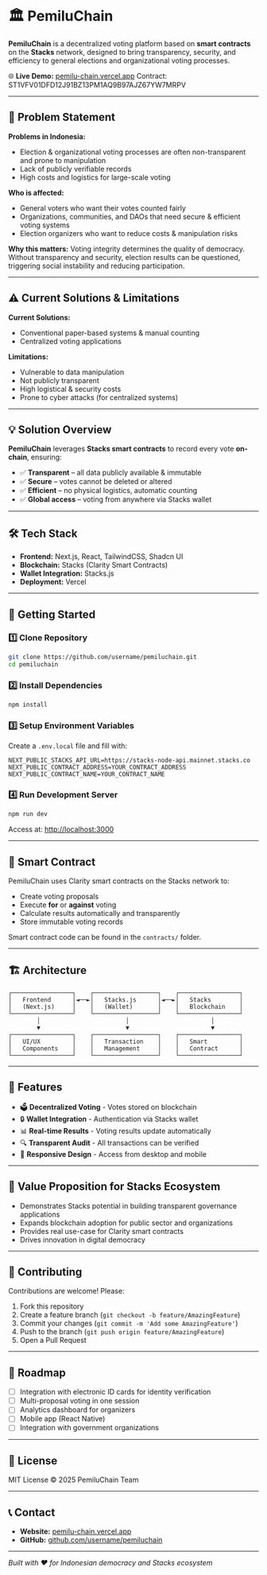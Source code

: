 # 🏛️ PemiluChain

**PemiluChain** is a decentralized voting platform based on **smart contracts** on the **Stacks** network, designed to bring transparency, security, and efficiency to general elections and organizational voting processes.

🌐 **Live Demo:** [pemilu-chain.vercel.app](https://pemilu-chain.vercel.app)
Contract: ST1VFV01DFD12J91BZ13PM1AQ9B97AJZ67YW7MRPV

---

## 📌 Problem Statement

**Problems in Indonesia:**

- Election & organizational voting processes are often non-transparent and prone to manipulation
- Lack of publicly verifiable records
- High costs and logistics for large-scale voting

**Who is affected:**

- General voters who want their votes counted fairly
- Organizations, communities, and DAOs that need secure & efficient voting systems
- Election organizers who want to reduce costs & manipulation risks

**Why this matters:**
Voting integrity determines the quality of democracy. Without transparency and security, election results can be questioned, triggering social instability and reducing participation.

---

## ⚠️ Current Solutions & Limitations

**Current Solutions:**

- Conventional paper-based systems & manual counting
- Centralized voting applications

**Limitations:**

- Vulnerable to data manipulation
- Not publicly transparent
- High logistical & security costs
- Prone to cyber attacks (for centralized systems)

---

## 💡 Solution Overview

**PemiluChain** leverages **Stacks smart contracts** to record every vote **on-chain**, ensuring:

- ✅ **Transparent** – all data publicly available & immutable
- ✅ **Secure** – votes cannot be deleted or altered
- ✅ **Efficient** – no physical logistics, automatic counting
- ✅ **Global access** – voting from anywhere via Stacks wallet

---

## 🛠️ Tech Stack

- **Frontend:** Next.js, React, TailwindCSS, Shadcn UI
- **Blockchain:** Stacks (Clarity Smart Contracts)
- **Wallet Integration:** Stacks.js
- **Deployment:** Vercel

---

## 🚀 Getting Started

### 1️⃣ Clone Repository

```bash
git clone https://github.com/username/pemiluchain.git
cd pemiluchain
```

### 2️⃣ Install Dependencies

```bash
npm install
```

### 3️⃣ Setup Environment Variables

Create a `.env.local` file and fill with:

```env
NEXT_PUBLIC_STACKS_API_URL=https://stacks-node-api.mainnet.stacks.co
NEXT_PUBLIC_CONTRACT_ADDRESS=YOUR_CONTRACT_ADDRESS
NEXT_PUBLIC_CONTRACT_NAME=YOUR_CONTRACT_NAME
```

### 4️⃣ Run Development Server

```bash
npm run dev
```

Access at: [http://localhost:3000](http://localhost:3000)

---

## 📜 Smart Contract

PemiluChain uses Clarity smart contracts on the Stacks network to:

- Create voting proposals
- Execute **for** or **against** voting
- Calculate results automatically and transparently
- Store immutable voting records

Smart contract code can be found in the `contracts/` folder.

---

## 🏗️ Architecture

```
┌─────────────────┐    ┌──────────────────┐    ┌─────────────────┐
│   Frontend      │◄──►│   Stacks.js      │◄──►│   Stacks        │
│   (Next.js)     │    │   (Wallet)       │    │   Blockchain    │
└─────────────────┘    └──────────────────┘    └─────────────────┘
        │                        │                       │
        ▼                        ▼                       ▼
┌─────────────────┐    ┌──────────────────┐    ┌─────────────────┐
│   UI/UX         │    │   Transaction    │    │   Smart         │
│   Components    │    │   Management     │    │   Contract      │
└─────────────────┘    └──────────────────┘    └─────────────────┘
```

---

## 🌟 Features

- 🗳️ **Decentralized Voting** - Votes stored on blockchain
- 🔒 **Wallet Integration** - Authentication via Stacks wallet
- 📊 **Real-time Results** - Voting results update automatically
- 🔍 **Transparent Audit** - All transactions can be verified
- 📱 **Responsive Design** - Access from desktop and mobile

---

## 🌟 Value Proposition for Stacks Ecosystem

- Demonstrates Stacks potential in building transparent governance applications
- Expands blockchain adoption for public sector and organizations
- Provides real use-case for Clarity smart contracts
- Drives innovation in digital democracy

---

## 🤝 Contributing

Contributions are welcome! Please:

1. Fork this repository
2. Create a feature branch (`git checkout -b feature/AmazingFeature`)
3. Commit your changes (`git commit -m 'Add some AmazingFeature'`)
4. Push to the branch (`git push origin feature/AmazingFeature`)
5. Open a Pull Request

---

## 📝 Roadmap

- [ ] Integration with electronic ID cards for identity verification
- [ ] Multi-proposal voting in one session
- [ ] Analytics dashboard for organizers
- [ ] Mobile app (React Native)
- [ ] Integration with government organizations

---

## 📄 License

MIT License © 2025 PemiluChain Team

---

## 📞 Contact

- **Website:** [pemilu-chain.vercel.app](https://pemilu-chain.vercel.app)
- **GitHub:** [github.com/username/pemiluchain](https://github.com/username/pemiluchain)

---

_Built with ❤️ for Indonesian democracy and Stacks ecosystem_
